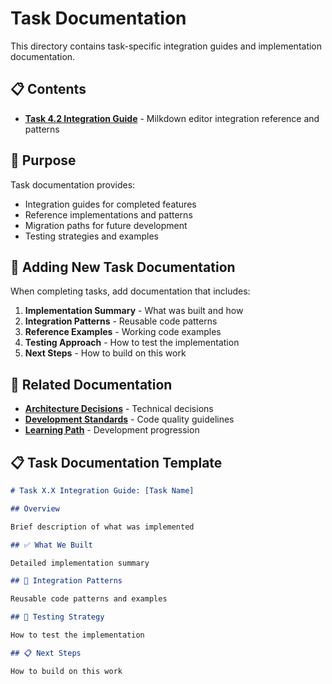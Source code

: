 # Task Documentation

This directory contains task-specific integration guides and implementation documentation.

## 📋 Contents

- **[Task 4.2 Integration Guide](task-4.2-integration-guide.md)** - Milkdown editor integration reference and patterns

## 🎯 Purpose

Task documentation provides:

- Integration guides for completed features
- Reference implementations and patterns
- Migration paths for future development
- Testing strategies and examples

## 📝 Adding New Task Documentation

When completing tasks, add documentation that includes:

1. **Implementation Summary** - What was built and how
2. **Integration Patterns** - Reusable code patterns
3. **Reference Examples** - Working code examples
4. **Testing Approach** - How to test the implementation
5. **Next Steps** - How to build on this work

## 🔗 Related Documentation

- **[Architecture Decisions](../ARCHITECTURE_DECISIONS.md)** - Technical decisions
- **[Development Standards](../../.kiro/steering/development-standards.md)** - Code quality guidelines
- **[Learning Path](../LEARNING_PATH.md)** - Development progression

## 📋 Task Documentation Template

```markdown
# Task X.X Integration Guide: [Task Name]

## Overview

Brief description of what was implemented

## ✅ What We Built

Detailed implementation summary

## 🔄 Integration Patterns

Reusable code patterns and examples

## 🧪 Testing Strategy

How to test the implementation

## 📋 Next Steps

How to build on this work
```
